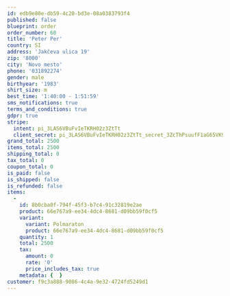 ```yaml
---
id: edb9e80e-db59-4c20-bd3e-08a0383793f4
published: false
blueprint: order
order_number: 60
title: 'Peter Per'
country: SI
address: 'Jakčeva ulica 19'
zip: '8000'
city: 'Novo mesto'
phone: '031892274'
gender: male
birthyear: '1983'
shirt_size: m
best_time: '1:40:00 - 1:51:59'
sms_notifications: true
terms_and_conditions: true
gdpr: true
stripe:
  intent: pi_3LAS6VBuFvIeTKRH02z3ZtTt
  client_secret: pi_3LAS6VBuFvIeTKRH02z3ZtTt_secret_3ZcThPsuufF1aG65VK9aw5Jrg
grand_total: 2500
items_total: 2500
shipping_total: 0
tax_total: 0
coupon_total: 0
is_paid: false
is_shipped: false
is_refunded: false
items:
  -
    id: 8b0cba0f-794f-45f3-b7c4-91c32819e2ae
    product: 66e767a9-ee34-4dc4-8681-d09bb59f0cf5
    variant:
      variant: Polmaraton
      product: 66e767a9-ee34-4dc4-8681-d09bb59f0cf5
    quantity: 1
    total: 2500
    tax:
      amount: 0
      rate: '0'
      price_includes_tax: true
    metadata: {  }
customer: f9c3a888-9086-4c4a-9e32-4724fd5249d1
---
```

